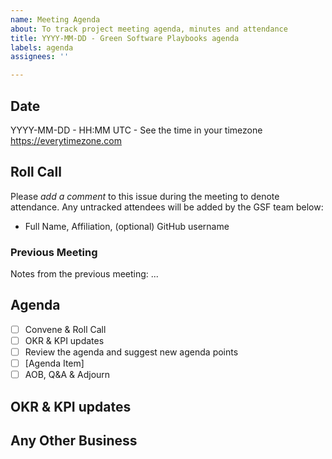 ```yaml
---
name: Meeting Agenda
about: To track project meeting agenda, minutes and attendance
title: YYYY-MM-DD - Green Software Playbooks agenda
labels: agenda
assignees: ''

---
```


## Date
YYYY-MM-DD - HH:MM UTC - See the time in your timezone https://everytimezone.com

## Roll Call 
Please *add a comment* to this issue during the meeting to denote attendance.
Any untracked attendees will be added by the GSF team below:
- Full Name, Affiliation, (optional) GitHub username

### Previous Meeting

Notes from the previous meeting: ...

## Agenda
- [ ] Convene & Roll Call
- [ ] OKR & KPI updates
- [ ] Review the agenda and suggest new agenda points
- [ ] [Agenda Item]
- [ ] AOB, Q&A & Adjourn

## OKR & KPI updates

## Any Other Business
